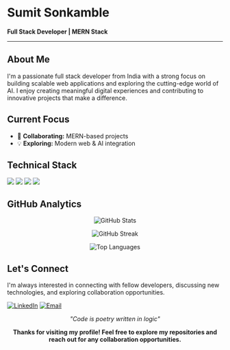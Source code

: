 # Sumit Sonkamble
**Full Stack Developer | MERN Stack**

---

## About Me

I'm a passionate full stack developer from India with a strong focus on building scalable web applications and exploring the cutting-edge world of AI. I enjoy creating meaningful digital experiences and contributing to innovative projects that make a difference.

## Current Focus

- 🤝 **Collaborating:** MERN-based projects  
- 💡 **Exploring:** Modern web & AI integration  

## Technical Stack

<p align="left">
  <!-- Languages -->
  <img src="https://skillicons.dev/icons?i=js,python,cpp,html,css" />

  <!-- Frontend -->
  <img src="https://skillicons.dev/icons?i=react,tailwind" />

  <!-- Backend -->
  <img src="https://skillicons.dev/icons?i=nodejs,express,django" />

  <!-- Databases -->
  <img src="https://skillicons.dev/icons?i=mongodb,mysql" />

</p>

## GitHub Analytics

<div align="center">
  
![GitHub Stats](https://github-readme-stats.vercel.app/api?username=sumit24c&show_icons=true&theme=tokyonight&hide_border=true&count_private=true)

![GitHub Streak](https://github-readme-streak-stats.herokuapp.com/?user=sumit24c&theme=tokyonight&hide_border=true)

![Top Languages](https://github-readme-stats.vercel.app/api/top-langs/?username=sumit24c&layout=compact&theme=tokyonight&hide_border=true)

</div>

## Let's Connect

I'm always interested in connecting with fellow developers, discussing new technologies, and exploring collaboration opportunities.

[![LinkedIn](https://img.shields.io/badge/-LinkedIn-0077B5?style=for-the-badge&logo=linkedin&logoColor=white)](https://linkedin.com/in/sumit-sonkamble-61b9502b0)
[![Email](https://img.shields.io/badge/-Email-D14836?style=for-the-badge&logo=gmail&logoColor=white)](mailto:sonkamblesumit236@gmail.com)


<div align="center">
  
*"Code is poetry written in logic"*

**Thanks for visiting my profile! Feel free to explore my repositories and reach out for any collaboration opportunities.**

</div>
